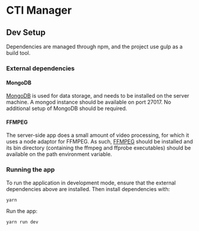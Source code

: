 # CTI Manager

## Dev Setup

Dependencies are managed through npm, and the project use gulp as a build tool.

### External dependencies

#### MongoDB

[MongoDB](https://www.mongodb.com/) is used for data storage, and needs to be installed on the server machine. A mongod instance should be available on port 27017. No additional setup of MongoDB should be required.
 
#### FFMPEG
 
The server-side app does a small amount of video processing, for which it uses a node adaptor for FFMPEG. As such, [FFMPEG](https://ffmpeg.org/) should be installed and its bin directory (containing the ffmpeg and ffprobe executables) should be available on the path environment variable.

### Running the app

To run the application in development mode, ensure that the external dependencies above are installed. Then install dependencies with:

```
yarn
```

Run the app:

```
yarn run dev
```
